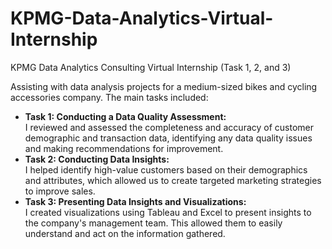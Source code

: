 # KPMG-Data-Analytics-Virtual-Internship
KPMG Data Analytics Consulting Virtual Internship (Task 1, 2, and 3)

Assisting with data analysis projects for a medium-sized bikes and cycling accessories company. 
The main tasks included:
-	**Task 1: Conducting a Data Quality Assessment:**<br>
  I reviewed and assessed the completeness and accuracy of customer demographic and transaction data, identifying any data quality issues and making recommendations for improvement.
-	**Task 2: Conducting Data Insights:** <br>
  I helped identify high-value customers based on their demographics and attributes, which allowed us to create targeted marketing strategies to improve sales.
-	**Task 3: Presenting Data Insights and Visualizations:** <br>
I created visualizations using Tableau and Excel to present insights to the company's management team. This allowed them to easily understand and act on the information gathered.

